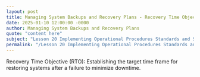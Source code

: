 ```yaml
---
layout: post
title: Managing System Backups and Recovery Plans - Recovery Time Objective RTO
date: 2025-01-10 12:00:00 -0000
author: Managing System Backups and Recovery Plans
quote: "content here"
subject: "Lesson 20 Implementing Operational Procedures Standards and Specifications"
permalink: "/Lesson 20 Implementing Operational Procedures Standards and Specifications/Managing System Backups and Recovery Plans/Managing System Backups and Recovery Plans - Recovery Time Objective RTO"
---
```


Recovery Time Objective (RTO): Establishing the target time frame for restoring systems after a failure to minimize downtime.

